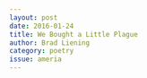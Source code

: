 ```yaml
---
layout: post 
date: 2016-01-24
title: We Bought a Little Plague
author: Brad Liening
category: poetry
issue: ameria
---
```

